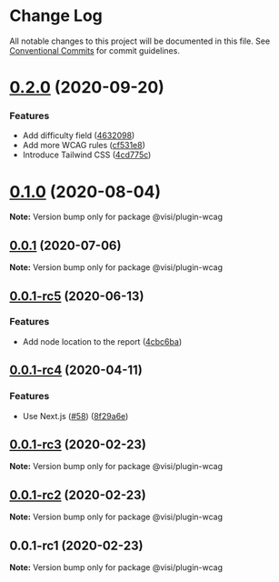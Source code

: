 # Change Log

All notable changes to this project will be documented in this file.
See [Conventional Commits](https://conventionalcommits.org) for commit guidelines.

# [0.2.0](https://github.com/visible/visible/compare/v0.1.0...v0.2.0) (2020-09-20)


### Features

* Add difficulty field ([4632098](https://github.com/visible/visible/commit/463209854545546e579c1e2b1702fb93a2aa5a29))
* Add more WCAG rules ([cf531e8](https://github.com/visible/visible/commit/cf531e866f88dace49d921785f032c302705c4d8))
* Introduce Tailwind CSS ([4cd775c](https://github.com/visible/visible/commit/4cd775ca65407aa40e655808eca2cd79434417a5))





# [0.1.0](https://github.com/visible/visible/compare/v0.0.1...v0.1.0) (2020-08-04)

**Note:** Version bump only for package @visi/plugin-wcag





## [0.0.1](https://github.com/visible/visible/compare/v0.0.1-rc5...v0.0.1) (2020-07-06)

**Note:** Version bump only for package @visi/plugin-wcag





## [0.0.1-rc5](https://github.com/visible/visible/compare/v0.0.1-rc4...v0.0.1-rc5) (2020-06-13)


### Features

* Add node location to the report ([4cbc6ba](https://github.com/visible/visible/commit/4cbc6ba6f2c2e133085ee20a6f86df8fc2d1b835))





## [0.0.1-rc4](https://github.com/visible/visible/compare/v0.0.1-rc3...v0.0.1-rc4) (2020-04-11)


### Features

* Use Next.js ([#58](https://github.com/visible/visible/issues/58)) ([8f29a6e](https://github.com/visible/visible/commit/8f29a6eaab06c3f3f25e6a28fcb6f89f30f9ca1f))





## [0.0.1-rc3](https://github.com/visible/visible/compare/v0.0.1-rc2...v0.0.1-rc3) (2020-02-23)

**Note:** Version bump only for package @visi/plugin-wcag





## [0.0.1-rc2](https://github.com/visible/visible/compare/v0.0.1-rc1...v0.0.1-rc2) (2020-02-23)

**Note:** Version bump only for package @visi/plugin-wcag





## 0.0.1-rc1 (2020-02-23)

**Note:** Version bump only for package @visi/plugin-wcag
